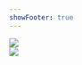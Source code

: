 ```yaml
---
showFooter: true
---
```


<div flex items="center" justify="center" mt="20" space-x="20">
<div flex="col">
    <img src="/vertex-ai.png" max-h="[200px]"/>
</div>
<div flex="col">
    <img src="/gemini-logo.webp" max-h="[200px]"/>
</div>
</div>